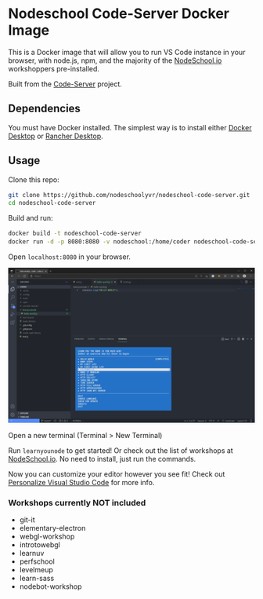 # Nodeschool Code-Server Docker Image 

This is a Docker image that will allow you to run VS Code instance in your browser, with node.js, npm, and the majority of the [NodeSchool.io](https://nodeschool.io) workshoppers pre-installed.

Built from the [Code-Server](https://github.com/coder/code-server) project.

## Dependencies

You must have Docker installed.  The simplest way is to install either [Docker Desktop](https://docs.docker.com/desktop/) or [Rancher Desktop](https://rancherdesktop.io/).

## Usage

Clone this repo:
```bash
git clone https://github.com/nodeschoolyvr/nodeschool-code-server.git
cd nodeschool-code-server
```

Build and run:
```bash
docker build -t nodeschool-code-server
docker run -d -p 8080:8080 -v nodeschool:/home/coder nodeschool-code-server --auth none
```

Open `localhost:8080` in your browser.

![](./screenshot.png)

Open a new terminal (Terminal > New Terminal)

Run `learnyounode` to get started! Or check out the list of workshops at [NodeSchool.io](https://nodeschool.io).  No need to install, just run the commands.

Now you can customize your editor however you see fit!  Check out [Personalize Visual Studio Code](https://code.visualstudio.com/docs/introvideos/configure) for more info.

### Workshops currently **NOT** included
* git-it
* elementary-electron
* webgl-workshop
* introtowebgl
* learnuv
* perfschool
* levelmeup
* learn-sass
* nodebot-workshop